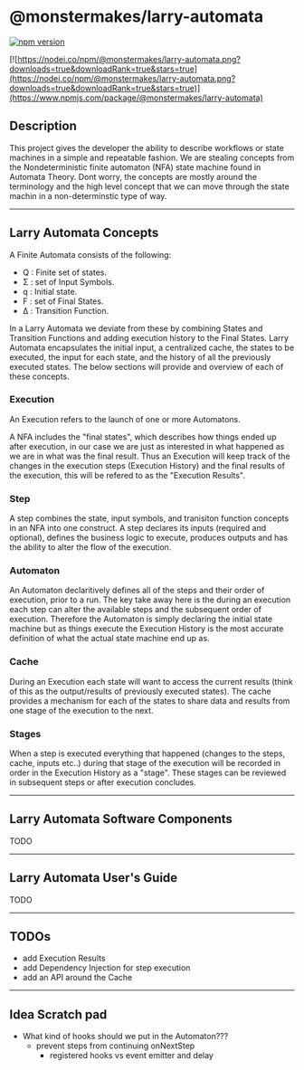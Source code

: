 # @monstermakes/larry-automata

[![npm version](https://badge.fury.io/js/@monstermakes/larry-automata.svg)](https://badge.fury.io/js/@monstermakes/larry-automata)

[![https://nodei.co/npm/@monstermakes/larry-automata.png?downloads=true&downloadRank=true&stars=true](https://nodei.co/npm/@monstermakes/larry-automata.png?downloads=true&downloadRank=true&stars=true)](https://www.npmjs.com/package/@monstermakes/larry-automata)


## Description
This project gives the developer the ability to describe workflows or state machines in a simple and repeatable fashion. We are stealing concepts from the Nondeterministic finite automaton (NFA) state machine found in Automata Theory. Dont worry, the concepts are mostly around the terminology and the high level concept that we can move through the state machin in a non-determinstic type of way.

--- 

## Larry Automata Concepts

A Finite Automata consists of the following:

- Q : Finite set of states.
- Σ : set of Input Symbols.
- q : Initial state.
- F : set of Final States.
- Δ : Transition Function.

In a Larry Automata we deviate from these by combining States and Transition Functions and adding execution history to the Final States. Larry Automata encapsulates the initial input, a centralized cache, the states to be executed, the input for each state, and the history of all the previously executed states. The below sections will provide and overview of each of these concepts. 

### Execution
An Execution refers to the launch of one or more Automatons. 

A NFA includes the "final states", which describes how things ended up after execution, in our case we are just as interested in what happened as we are in what was the final result. Thus an Execution will keep track of the changes in the execution steps (Execution History) and the final results of the execution, this will be refered to as the "Execution Results".

### Step
A step combines the state, input symbols, and tranisiton function concepts in an NFA into one construct. A step declares its inputs (required and optional), defines the business logic to execute, produces outputs and has the ability to alter the flow of the execution.

### Automaton
An Automaton declaritively defines all of the steps and their order of execution, prior to a run. The key take away here is the during an execution each step can alter the available steps and the subsequent order of execution.  Therefore the Automaton is simply declaring the initial state machine but as things execute the Execution History is the most accurate definition of what the actual state machine end up as.

### Cache
During an Execution each state will want to access the current results (think of this as the output/results of previously executed states). The cache provides a mechanism for each of the states to share data and results from one stage of the execution to the next.

### Stages
When a step is executed everything that happened (changes to the steps, cache, inputs etc..) during that stage of the execution will be recorded in order in the Execution History as a "stage". These stages can be reviewed in subsequent steps or after execution concludes.

---

## Larry Automata Software Components
TODO

---

## Larry Automata User's Guide
TODO

---
## TODOs
- add Execution Results
- add Dependency Injection for step execution
- add an API around the Cache

---

## Idea Scratch pad
- What kind of hooks should we put in the Automaton???
	- prevent steps from continuing onNextStep
		- registered hooks vs event emitter and delay
